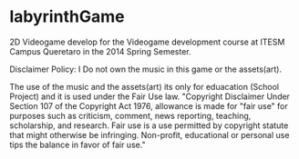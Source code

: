 # labyrinthGame
2D Videogame develop for the Videogame development course at ITESM Campus Queretaro in the 2014 Spring Semester. 

Disclaimer Policy:  I Do not own the music in this game or the assets(art).  

The use of the music and the assets(art) its only for eduacation (School Project) and it is used under the Fair Use law.  "Copyright Disclaimer Under Section 107 of the Copyright Act 1976, allowance is made for "fair use" for purposes such as criticism, comment, news reporting, teaching, scholarship, and research. Fair use is a use permitted by copyright statute that might otherwise be infringing. Non-profit, educational or personal use tips the balance in favor of fair use."
